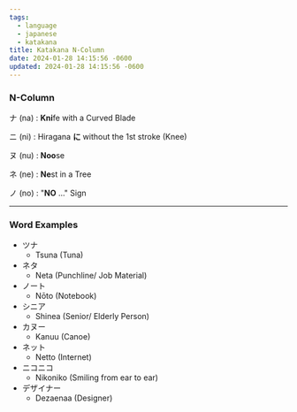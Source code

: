 ```yaml
---
tags:
  - language
  - japanese
  - katakana
title: Katakana N-Column
date: 2024-01-28 14:15:56 -0600
updated: 2024-01-28 14:15:56 -0600
---
```


### N-Column

ナ (na) : **Kni**fe with a Curved Blade

ニ (ni) : Hiragana **に** without the 1st stroke (Knee)

ヌ (nu) : **Noo**se

ネ (ne) : **Ne**st in a Tree

ノ (no) : "**NO** ..." Sign

---

### Word Examples

* ツナ
	* Tsuna (Tuna)
* ネタ
	* Neta (Punchline/ Job Material)
* ノート
	* Nōto (Notebook)
* シニア
	* Shinea (Senior/ Elderly Person)
* カヌー
	* Kanuu (Canoe)
* ネット
	* Netto (Internet)
* ニコニコ
	* Nikoniko (Smiling from ear to ear)
* デザイナー
	* Dezaenaa (Designer)
